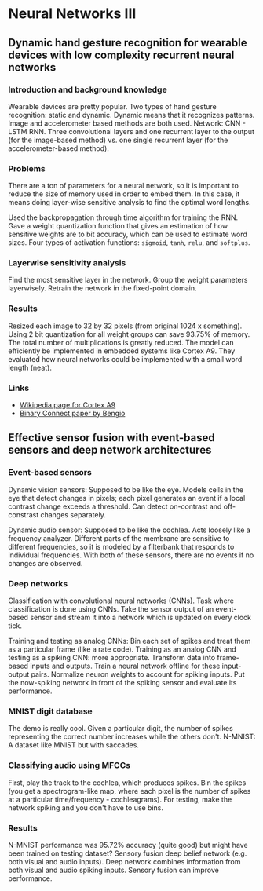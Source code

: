 # Neural Networks III

## Dynamic hand gesture recognition for wearable devices with low complexity recurrent neural networks

### Introduction and background knowledge

Wearable devices are pretty popular. Two types of hand gesture recognition: static and dynamic. Dynamic means that it recognizes patterns. Image and accelerometer based methods are both used. Network: CNN - LSTM RNN. Three convolutional layers and one recurrent layer to the output (for the image-based method) vs. one single recurrent layer (for the accelerometer-based method).

### Problems

There are a ton of parameters for a neural network, so it is important to reduce the size of memory used in order to embed them. In this case, it means doing layer-wise sensitive analysis to find the optimal word lengths.

Used the backpropagation through time algorithm for training the RNN. Gave a weight quantization function that gives an estimation of how sensitive weights are to bit accuracy, which can be used to estimate word sizes. Four types of activation functions: `sigmoid`, `tanh`, `relu`, and `softplus`.

### Layerwise sensitivity analysis

Find the most sensitive layer in the network. Group the weight parameters layerwisely. Retrain the network in the fixed-point domain.

### Results

Resized each image to 32 by 32 pixels (from original 1024 x something). Using 2 bit quantization for all weight groups can save 93.75% of memory. The total number of multiplications is greatly reduced. The model can efficiently be implemented in embedded systems like Cortex A9. They evaluated how neural networks could be implemented with a small word length (neat).

### Links

 - [Wikipedia page for Cortex A9](https://en.wikipedia.org/wiki/ARM_Cortex-A9)
 - [Binary Connect paper by Bengio](http://arxiv.org/abs/1511.00363)

## Effective sensor fusion with event-based sensors and deep network architectures

### Event-based sensors

Dynamic vision sensors: Supposed to be like the eye. Models cells in the eye that detect changes in pixels; each pixel generates an event if a local contrast change exceeds a threshold. Can detect on-contrast and off-constrast changes separately.

Dynamic audio sensor: Supposed to be like the cochlea. Acts loosely like a frequency analyzer. Different parts of the membrane are sensitive to different frequencies, so it is modeled by a filterbank that responds to individual frequencies. With both of these sensors, there are no events if no changes are observed.

### Deep networks

Classification with convolutional neural networks (CNNs). Task where classification is done using CNNs. Take the sensor output of an event-based sensor and stream it into a network which is updated on every clock tick.

Training and testing as analog CNNs: Bin each set of spikes and treat them as a particular frame (like a rate code). Training as an analog CNN and testing as a spiking CNN: more appropriate. Transform data into frame-based inputs and outputs. Train a neural network offline for these input-output pairs. Normalize neuron weights to account for spiking inputs. Put the now-spiking network in front of the spiking sensor and evaluate its performance.

### MNIST digit database

The demo is really cool. Given a particular digit, the number of spikes representing the correct number increases while the others don't. N-MNIST: A dataset like MNIST but with saccades.

### Classifying audio using MFCCs

First, play the track to the cochlea, which produces spikes. Bin the spikes (you get a spectrogram-like map, where each pixel is the number of spikes at a particular time/frequency - cochleagrams). For testing, make the network spiking and you don't have to use bins.

### Results

N-MNIST performance was 95.72% accuracy (quite good) but might have been trained on testing dataset? Sensory fusion deep belief network (e.g. both visual and audio inputs). Deep network combines information from both visual and audio spiking inputs. Sensory fusion can improve performance.
